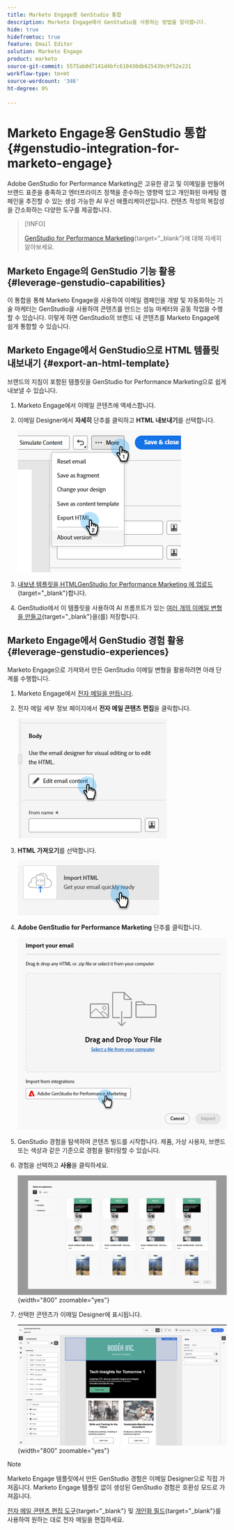 ```yaml
---
title: Marketo Engage용 GenStudio 통합
description: Marketo Engage에서 GenStudio을 사용하는 방법을 알아봅니다.
hide: true
hidefromtoc: true
feature: Email Editor
solution: Marketo Engage
product: marketo
source-git-commit: 5575ab0d7141d4bfc610430db625439c9f52e231
workflow-type: tm+mt
source-wordcount: '346'
ht-degree: 0%

---
```


# Marketo Engage용 GenStudio 통합 {#genstudio-integration-for-marketo-engage}

Adobe GenStudio for Performance Marketing은 고유한 광고 및 이메일을 만들어 브랜드 표준을 충족하고 엔터프라이즈 정책을 준수하는 영향력 있고 개인화된 마케팅 캠페인을 추진할 수 있는 생성 가능한 AI 우선 애플리케이션입니다. 컨텐츠 작성의 복잡성을 간소화하는 다양한 도구를 제공합니다.

>[!INFO]
>
>[GenStudio for Performance Marketing](https://experienceleague.adobe.com/ko/docs/genstudio-for-performance-marketing/user-guide/home){target="_blank"}에 대해 자세히 알아보세요.

## Marketo Engage의 GenStudio 기능 활용 {#leverage-genstudio-capabilities}

이 통합을 통해 Marketo Engage을 사용하여 이메일 캠페인을 개발 및 자동화하는 기술 마케터는 GenStudio을 사용하여 콘텐츠를 만드는 성능 마케터와 공동 작업을 수행할 수 있습니다. 이렇게 하면 GenStudio의 브랜드 내 콘텐츠를 Marketo Engage에 쉽게 통합할 수 있습니다.

## Marketo Engage에서 GenStudio으로 HTML 템플릿 내보내기 {#export-an-html-template}

브랜드의 지침이 포함된 템플릿을 GenStudio for Performance Marketing으로 쉽게 내보낼 수 있습니다.

1. Marketo Engage에서 이메일 콘텐츠에 액세스합니다.

1. 이메일 Designer에서 **자세히** 단추를 클릭하고 **HTML 내보내기**&#x200B;를 선택합니다.

   ![HTML 내보내기](assets/genstudio-integration-1.png)

1. [내보낸 템플릿을 HTMLGenStudio for Performance Marketing 에 업로드](https://experienceleague.adobe.com/ko/docs/genstudio-for-performance-marketing/user-guide/content/templates/use-templates#templates-from-ajo-and-marketo){target="_blank"}합니다.

1. GenStudio에서 이 템플릿을 사용하여 AI 프롬프트가 있는 [여러 개의 이메일 변형을 만들고](https://experienceleague.adobe.com/ko/docs/genstudio-for-performance-marketing/user-guide/create/create-email-experience){target="_blank"}을(를) 저장합니다.

## Marketo Engage에서 GenStudio 경험 활용 {#leverage-genstudio-experiences}

Marketo Engage으로 가져와서 만든 GenStudio 이메일 변형을 활용하려면 아래 단계를 수행합니다.

1. Marketo Engage에서 [전자 메일을 만듭니다](/help/marketo/product-docs/email-marketing/email-designer/email-authoring.md#create-an-email).

1. 전자 메일 세부 정보 페이지에서 **전자 메일 콘텐츠 편집**&#x200B;을 클릭합니다.

   ![전자 메일 콘텐츠 편집 단추](assets/genstudio-integration-2.png)

1. **HTML 가져오기**&#x200B;를 선택합니다.

   ![HTML 가져오기 단추](assets/genstudio-integration-3.png)

1. **Adobe GenStudio for Performance Marketing** 단추를 클릭합니다.

   ![Adobe GenStudio for Performance Marketing 단추](assets/genstudio-integration-4.png)

1. GenStudio 경험을 탐색하여 콘텐츠 빌드를 시작합니다. 제품, 가상 사용자, 브랜드 또는 색상과 같은 기준으로 경험을 필터링할 수 있습니다.

1. 경험을 선택하고 **사용**&#x200B;을 클릭하세요.

   ![원하는 경험 선택](assets/genstudio-integration-5.png){width="800" zoomable="yes"}

1. 선택한 콘텐츠가 이메일 Designer에 표시됩니다.

   ![이메일 디자이너](assets/genstudio-integration-6.png){width="800" zoomable="yes"}

>[!NOTE]
>
>Marketo Engage 템플릿에서 만든 GenStudio 경험은 이메일 Designer으로 직접 가져옵니다. Marketo Engage 템플릿 없이 생성된 GenStudio 경험은 호환성 모드로 가져옵니다.

[전자 메일 콘텐츠 편집 도구](/help/marketo/product-docs/email-marketing/email-designer/email-authoring.md#add-structure-and-content){target="_blank"} 및 [개인화 필드](/help/marketo/product-docs/email-marketing/email-designer/email-authoring.md#personalize-content){target="_blank"}를 사용하여 원하는 대로 전자 메일을 편집하세요.
